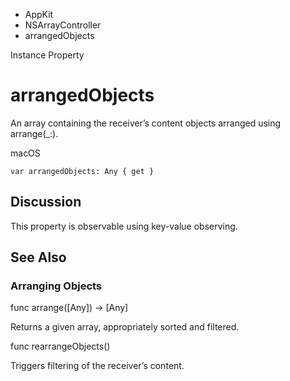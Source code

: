 

- AppKit
- NSArrayController
-  arrangedObjects 

Instance Property

# arrangedObjects

An array containing the receiver’s content objects arranged using arrange(_:).

macOS

``` source
var arrangedObjects: Any { get }
```

## Discussion

This property is observable using key-value observing.

## See Also

### Arranging Objects

func arrange([Any]) -> [Any]

Returns a given array, appropriately sorted and filtered.

func rearrangeObjects()

Triggers filtering of the receiver’s content.

